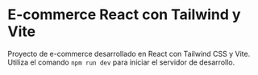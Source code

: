 # E-commerce React con Tailwind y Vite

Proyecto de e-commerce desarrollado en React con Tailwind CSS y Vite. Utiliza el comando `npm run dev` para iniciar el servidor de desarrollo.
